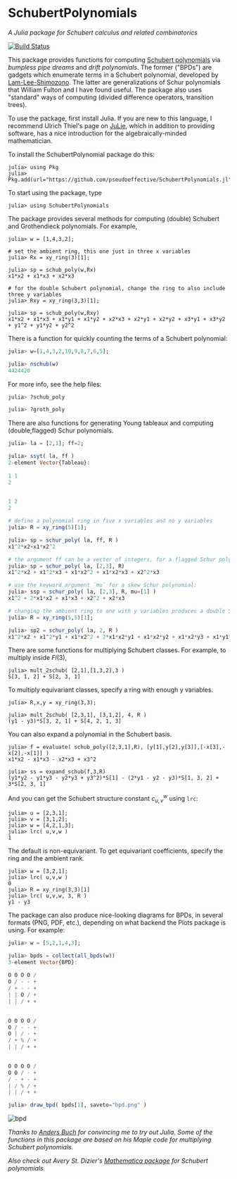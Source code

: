 # SchubertPolynomials

*A Julia package for Schubert calculus and related combinatorics*

[![Build Status](https://github.com/pseudoeffective/SchubertPolynomials.jl/actions/workflows/CI.yml/badge.svg?branch=main)](https://github.com/pseudoeffective/SchubertPolynomials.jl/actions/workflows/CI.yml?query=branch%3Amain)

This package provides functions for computing [Schubert polynomials](https://en.wikipedia.org/wiki/Schubert_polynomial) via *bumpless pipe dreams* and *drift polynomials*.  The former ("BPDs") are gadgets which enumerate terms in a Schubert polynomial, developed by [Lam-Lee-Shimozono](https://arxiv.org/abs/1806.11233).  The latter are generalizations of Schur polynomials that William Fulton and I have found useful.  The package also uses "standard" ways of computing (divided difference operators, transition trees).

To use the package, first install Julia.  If you are new to this language, I recommend Ulrich Thiel's page on [JuLie](https://ulthiel.github.io/JuLie.jl/dev/), which in addition to providing software, has a nice introduction for the algebraically-minded mathematician.

To install the SchubertPolynomial package do this:
```julia-repl
julia> using Pkg
julia> Pkg.add(url="https://github.com/pseudoeffective/SchubertPolynomials.jl")
```

To start using the package, type
```julia-repl
julia> using SchubertPolynomials
```

The package provides several methods for computing (double) Schubert and Grothendieck polynomials.  For example,
```julia-repl
julia> w = [1,4,3,2];

# set the ambient ring, this one just in three x variables
julia> Rx = xy_ring(3)[1];

julia> sp = schub_poly(w,Rx)
x1*x2 + x1*x3 + x2*x3

# for the double Schubert polynomial, change the ring to also include three y variables
julia> Rxy = xy_ring(3,3)[1];

julia> sp = schub_poly(w,Rxy)
x1*x2 + x1*x3 + x1*y1 + x1*y2 + x2*x3 + x2*y1 + x2*y2 + x3*y1 + x3*y2 + y1^2 + y1*y2 + y2^2
```

There is a function for quickly counting the terms of a Schubert polynomial:
```julia
julia> w=[1,4,3,2,10,9,8,7,6,5];

julia> nschub(w)
4424420
```

For more info, see the help files:
```julia
julia> ?schub_poly

julia> ?groth_poly
```




There are also functions for generating Young tableaux and computing (double,flagged) Schur polynomials.
```julia
julia> la = [2,1]; ff=2;

julia> ssyt( la, ff )
2-element Vector{Tableau}:
 
1 1 
2 

 
1 2 
2 

# define a polynomial ring in five x variables and no y variables
julia> R = xy_ring(5)[1];

julia> sp = schur_poly( la, ff, R )
x1^2*x2+x1*x2^2

# the argument ff can be a vector of integers, for a flagged Schur polynomial:
julia> sp = schur_poly( la, [2,3], R)
x1^2*x2 + x1^2*x3 + x1*x2^2 + x1*x2*x3 + x2^2*x3

# use the keyword argument `mu` for a skew Schur polynomial:
julia> ssp = schur_poly( la, [2,3], R, mu=[1] )
x1^2 + 2*x1*x2 + x1*x3 + x2^2 + x2*x3

# changing the ambient ring to one with y variables produces a double Schur polynomial
julia> R = xy_ring(5,5)[1];

julia> sp2 = schur_poly( la, 2, R )
x1^2*x2 + x1^2*y1 + x1*x2^2 + 2*x1*x2*y1 + x1*x2*y2 + x1*x2*y3 + x1*y1^2 + x1*y1*y2 + x1*y1*y3 + x2^2*y1 + x2*y1^2 + x2*y1*y2 + x2*y1*y3 + y1^2*y2 + y1^2*y3
```

There are some functions for multiplying Schubert classes.  For example, to multiply inside $Fl(3)$,
```julia-repl
julia> mult_2schub( [2,1],[1,3,2],3 )
S[3, 1, 2] + S[2, 3, 1]
```

To multiply equivariant classes, specify a ring with enough y variables.
```julia-repl
julia> R,x,y = xy_ring(3,3);

julia> mult_2schub( [2,3,1], [3,1,2], 4, R )
(y1 - y3)*S[3, 2, 1] + S[4, 2, 1, 3]
```

You can also expand a polynomial in the Schubert basis.
```julia-repl
julia> f = evaluate( schub_poly([2,3,1],R), [y[1],y[2],y[3]],[-x[3],-x[2],-x[1]] )
x1*x2 - x1*x3 - x2*x3 + x3^2

julia> ss = expand_schub(f,3,R)
(y1*y2 - y1*y3 - y2*y3 + y3^2)*S[1] - (2*y1 - y2 - y3)*S[1, 3, 2] + 3*S[2, 3, 1]
```

And you can get the Schubert structure constant $c_{u,v}^w$ using `lrc`:
```julia-repl
julia> u = [2,3,1];
julia> v = [3,1,2];
julia> w = [4,2,1,3];
julia> lrc( u,v,w )
1
```
The default is non-equivariant.  To get equivariant coefficients, specify the ring and the ambient rank.
```julia-repl
julia> w = [3,2,1];
julia> lrc( u,v,w )
0
julia> R = xy_ring(3,3)[1]
julia> lrc( u,v,w, 3, R )
y1 - y3
```

The package can also produce nice-looking diagrams for BPDs, in several formats (PNG, PDF, etc.), depending on what backend the Plots package is using.  For example:
```julia
julia> w = [5,2,1,4,3];

julia> bpds = collect(all_bpds(w))
3-element Vector{BPD}:
 
O O O O / 
O / - - + 
/ + - - + 
| | O / + 
| | / + + 

 
O O O O / 
O / - - + 
O | / - + 
/ + % / + 
| | / + + 

 
O O O O / 
O O / - + 
/ - + - + 
| / % / + 
| | / + +

julia> draw_bpd( bpds[1], saveto="bpd.png" )
```
![bpd](https://github.com/pseudoeffective/bpds/assets/62109185/96d60283-f7ed-4a88-bf7c-75c3b8cd9e30)




*Thanks to [Anders Buch](https://sites.math.rutgers.edu/~asbuch/) for convincing me to try out Julia.  Some of the functions in this package are based on his Maple code for multiplying Schubert polynomials.*

*Also check out Avery St. Dizier's [Mathematica package](https://github.com/avstdi/Schubert-Polynomial-Package) for Schubert polynomials.*

